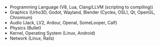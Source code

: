 <!--
{
  "title": "Curriculum Vitae",
  "date": "2017-10-02T10:31:04+09:00",
  "special": true
}
-->

- Programming Language (V8, Lua, Clang/LLVM (scripting to compiling))
- Graphics (Urho3D, Godot, Wayland, Blender (Cycles, OSL), Qt, OpenGL, Chromium)
- Audio (Jack, LV2, Ardour, Openal, SomeLooper, Calf)
- Physics (Bullet)
- Kernel, Operating System (Linux, Android)
- Network (Linux, Rails)
